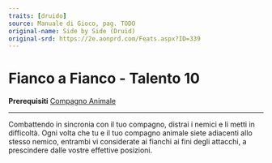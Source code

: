 ```yaml
---
traits: [druido]
source: Manuale di Gioco, pag. TODO
original-name: Side by Side (Druid)
original-srd: https://2e.aonprd.com/Feats.aspx?ID=339
---
```


# Fianco a Fianco - Talento 10

**Prerequisiti** [Compagno Animale](/classi/druido/talenti/compango-animale)

---

Combattendo in sincronia con il tuo compagno, distrai i nemici e li metti in
difficoltà. Ogni volta che tu e il tuo compagno animale siete adiacenti allo
stesso nemico, entrambi vi considerate ai fianchi ai fini degli attacchi, a
prescindere dalle vostre effettive posizioni.
